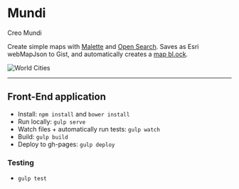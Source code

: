 # Mundi
Creo Mundi

Create simple maps with [Malette](https://github.com/benheb/malette) and [Open Search](https://github.com/benheb/open-search). Saves as Esri webMapJson to Gist, and automatically creates a [map bl.ock](http://bl.ocks.org/benheb/1e2eabd0a7b39fb52b84).

![World Cities](https://www.evernote.com/shard/s236/sh/deebf965-c621-4949-a8a9-cca769cb39e7/96b897872aac113b/res/6a3417a4-33fe-4781-b157-00c6b1c201ee/skitch.png)

****

## Front-End application

* Install: `npm install` and `bower install`
* Run locally: `gulp serve`
* Watch files + automatically run tests: `gulp watch`
* Build: `gulp build`
* Deploy to gh-pages: `gulp deploy`

### Testing

* `gulp test`